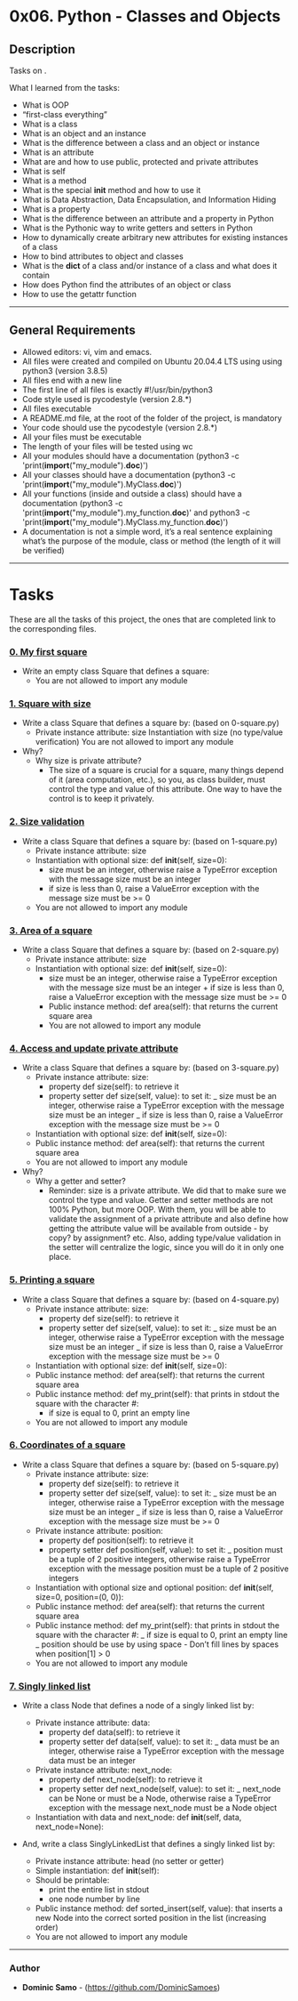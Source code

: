 # 0x06. Python - Classes and Objects

## Description

Tasks on .

What I learned from the tasks:

* What is OOP
* “first-class everything”
* What is a class
* What is an object and an instance
* What is the difference between a class and an object or instance
* What is an attribute
* What are and how to use public, protected and private attributes
* What is self
* What is a method
* What is the special __init__ method and how to use it
* What is Data Abstraction, Data Encapsulation, and Information Hiding
* What is a property
* What is the difference between an attribute and a property in Python
* What is the Pythonic way to write getters and setters in Python
* How to dynamically create arbitrary new attributes for existing instances of a class
* How to bind attributes to object and classes
* What is the __dict__ of a class and/or instance of a class and what does it contain
* How does Python find the attributes of an object or class
* How to use the getattr function


---

## General Requirements
* Allowed editors: vi, vim and emacs.
* All files were created and compiled on Ubuntu 20.04.4 LTS using using python3 (version 3.8.5)
* All files end with a new line
* The first line of all files is exactly #!/usr/bin/python3
* Code style used is pycodestyle (version 2.8.*)
* All files executable
* A README.md file, at the root of the folder of the project, is mandatory
* Your code should use the pycodestyle (version 2.8.*)
* All your files must be executable
* The length of your files will be tested using wc
* All your modules should have a documentation (python3 -c 'print(__import__("my_module").__doc__)')
* All your classes should have a documentation (python3 -c 'print(__import__("my_module").MyClass.__doc__)')
* All your functions (inside and outside a class) should have a documentation (python3 -c 'print(__import__("my_module").my_function.__doc__)' and python3 -c 'print(__import__("my_module").MyClass.my_function.__doc__)')
* A documentation is not a simple word, it’s a real sentence explaining what’s the purpose of the module, class or method (the length of it will be verified)
---

# Tasks

These are all the tasks of this project, the ones that are completed link to the corresponding files.

### [0. My first square](./0-square.py)
* Write an empty class Square that defines a square:
  - You are not allowed to import any module

### [1. Square with size](./1-square.py)
* Write a class Square that defines a square by: (based on 0-square.py)
	- Private instance attribute: size
Instantiation with size (no type/value verification)
You are not allowed to import any module
* Why?
	- Why size is private attribute?
		+ The size of a square is crucial for a square, many things depend of it (area computation, etc.), so you, as class builder, must control the type and value of this attribute. One way to have the control is to keep it privately. 

### [2. Size validation](./2-square.py)
* Write a class Square that defines a square by: (based on 1-square.py)
	- Private instance attribute: size
	- Instantiation with optional size: def __init__(self, size=0):
		+ size must be an integer, otherwise raise a TypeError exception with the message size must be an integer
		+ if size is less than 0, raise a ValueError exception with the message size must be >= 0
	- You are not allowed to import any module

### [3. Area of a square](./3-square.py)
* Write a class Square that defines a square by: (based on 2-square.py)
	- Private instance attribute: size
	- Instantiation with optional size: def __init__(self, size=0):
		+ size must be an integer, otherwise raise a TypeError exception with the message size must be an integer
                + if size is less than 0, raise a ValueError exception with the message size must be >= 0
		+ Public instance method: def area(self): that returns the current square area
        - You are not allowed to import any module


### [4. Access and update private attribute](./4-square.py)
* Write a class Square that defines a square by: (based on 3-square.py)
	- Private instance attribute: size:
		+ property def size(self): to retrieve it
		+ property setter def size(self, value): to set it:
			_ size must be an integer, otherwise raise a TypeError exception with the message size must be an integer
			_ if size is less than 0, raise a ValueError exception with the message size must be >= 0
	- Instantiation with optional size: def __init__(self, size=0):
	- Public instance method: def area(self): that returns the current square area
	- You are not allowed to import any module
* Why?
	- Why a getter and setter?
		+ Reminder: size is a private attribute. We did that to make sure we control the type and value. Getter and setter methods are not 100% Python, but more OOP. With them, you will be able to validate the assignment of a private attribute and also define how getting the attribute value will be available from outside - by copy? by assignment? etc. Also, adding type/value validation in the setter will centralize the logic, since you will do it in only one place.


### [5. Printing a square](./5-square.py)
* Write a class Square that defines a square by: (based on 4-square.py)
	- Private instance attribute: size:
		+ property def size(self): to retrieve it
		+ property setter def size(self, value): to set it:
			_ size must be an integer, otherwise raise a TypeError exception with the message size must be an integer
			_ if size is less than 0, raise a ValueError exception with the message size must be >= 0
	- Instantiation with optional size: def __init__(self, size=0):
	- Public instance method: def area(self): that returns the current square area
	- Public instance method: def my_print(self): that prints in stdout the square with the character #:
		+ if size is equal to 0, print an empty line
	- You are not allowed to import any module


### [6. Coordinates of a square](./6-square.py)
* Write a class Square that defines a square by: (based on 5-square.py)
	- Private instance attribute: size:
		+ property def size(self): to retrieve it
		+ property setter def size(self, value): to set it:
			_ size must be an integer, otherwise raise a TypeError exception with the message size must be an integer
			_ if size is less than 0, raise a ValueError exception with the message size must be >= 0
	- Private instance attribute: position:
		+ property def position(self): to retrieve it
		+ property setter def position(self, value): to set it:
			_ position must be a tuple of 2 positive integers, otherwise raise a TypeError exception with the message position must be a tuple of 2 positive integers
	- Instantiation with optional size and optional position: def __init__(self, size=0, position=(0, 0)):
	- Public instance method: def area(self): that returns the current square area
	- Public instance method: def my_print(self): that prints in stdout the square with the character #:
		_ if size is equal to 0, print an empty line
		_ position should be use by using space - Don’t fill lines by spaces when position[1] > 0
	- You are not allowed to import any module

### [7. Singly linked list](./100-singly_linked_list.py)
* Write a class Node that defines a node of a singly linked list by:
	- Private instance attribute: data:
		+ property def data(self): to retrieve it
		+ property setter def data(self, value): to set it:
			_ data must be an integer, otherwise raise a TypeError exception with the message data must be an integer
	- Private instance attribute: next_node:
		+ property def next_node(self): to retrieve it
		+ property setter def next_node(self, value): to set it:
			_ next_node can be None or must be a Node, otherwise raise a TypeError exception with the message next_node must be a Node object
	- Instantiation with data and next_node: def __init__(self, data, next_node=None):

* And, write a class SinglyLinkedList that defines a singly linked list by:
	- Private instance attribute: head (no setter or getter)
	- Simple instantiation: def __init__(self):
	- Should be printable:
		+ print the entire list in stdout
		+ one node number by line
	- Public instance method: def sorted_insert(self, value): that inserts a new Node into the correct sorted position in the list (increasing order)
	- You are not allowed to import any module


---

### Author
* **Dominic Samo** - (https://github.com/DominicSamoes)
